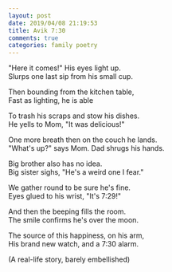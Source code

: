 ```yaml
---
layout: post
date: 2019/04/08 21:19:53
title: Avik 7:30
comments: true
categories: family poetry
---
```


"Here it comes!" His eyes light up.  
Slurps one last sip from his small cup.

Then bounding from the kitchen table,  
Fast as lighting, he is able

To trash his scraps and stow his dishes.  
He yells to Mom, "It was delicious!"

One more breath then on the couch he lands.  
"What's up?" says Mom. Dad shrugs his hands.

Big brother also has no idea.  
Big sister sighs, "He's a weird one I fear."

We gather round to be sure he's fine.  
Eyes glued to his wrist, "It's 7:29!"

And then the beeping fills the room.  
The smile confirms he's over the moon.

The source of this happiness, on his arm,  
His brand new watch, and a 7:30 alarm.


(A real-life story, barely embellished)
